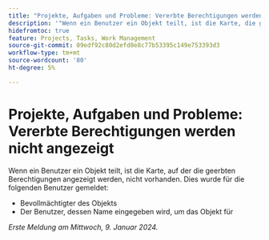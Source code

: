 ```yaml
---
title: "Projekte, Aufgaben und Probleme: Vererbte Berechtigungen werden nicht angezeigt"
description: '"Wenn ein Benutzer ein Objekt teilt, ist die Karte, die geerbte Berechtigungen anzeigt, nicht vorhanden. „'
hidefromtoc: true
feature: Projects, Tasks, Work Management
source-git-commit: 09edf92c80d2efd0e8c77b53395c149e753393d3
workflow-type: tm+mt
source-wordcount: '80'
ht-degree: 5%

---
```



# Projekte, Aufgaben und Probleme: Vererbte Berechtigungen werden nicht angezeigt

Wenn ein Benutzer ein Objekt teilt, ist die Karte, auf der die geerbten Berechtigungen angezeigt werden, nicht vorhanden. Dies wurde für die folgenden Benutzer gemeldet:

* Bevollmächtigter des Objekts
* Der Benutzer, dessen Name eingegeben wird, um das Objekt für

_Erste Meldung am Mittwoch, 9. Januar 2024._


